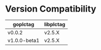 # Version Compatibility

| goplctag     | libplctag |
|--------------|-----------|
| v0.0.2       | v2.5.X    |
| v1.0.0-beta1 | v2.5.X    |